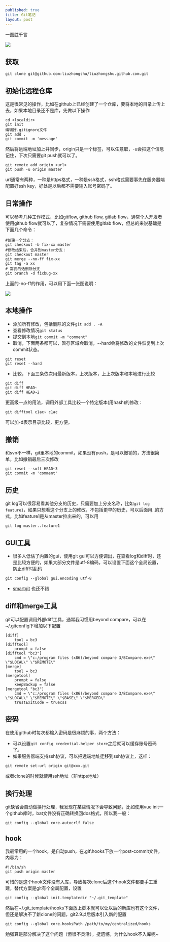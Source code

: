 ```yaml
---
published: true
title: Git笔记
layout: post
---
```

一图胜千言

![](http://blog.osteele.com/images/2008/git-transport.png)

## 获取

```
git clone git@github.com:liuzhongshu/liuzhongshu.github.com.git
```

## 初始化远程仓库
这是很常见的操作，比如在github上已经创建了一个仓库，要将本地的目录上传上去，如果本地目录还不是库，先做以下操作

```
cd <localdir>
git init
编辑好.gitignore文件
git add .
git commit -m 'message'
```

然后将远端地址加上并同步，origin只是一个标签，可以任意取，-u会把这个信息记住，下次只需要git push就可以了。
```
git remote add origin <url>
git push -u origin master
```

url通常有两种，一种是https格式，一种是ssh格式，ssh格式需要事先在服务器端配置好ssh key，好处是以后都不需要输入账号密码了。

## 日常操作

可以参考几种工作模式，比如gitflow, github flow, gitlab flow，通常个人开发者使用github flow就可以了，复杂情况下需要使用gitlab flow，但总的来说基础是下面几个命令：

```
#创建一个分支：
git checkout -b fix-xx master
#修改结束后，合并到master分支：
git checkout master
git merge --no-ff fix-xx
git tag -a xx
# 需要的话删除分支
git branch -d fixbug-xx
```

上面的-no-ff的作用，可以用下面一张图说明：

![](https://i.stack.imgur.com/GGkZc.png)

## 本地操作

- 添加所有修改，包括删除的文件```git add . -A```
- 查看修改情况```git status```
- 提交到本地```git commit -m "comment"```
- 取消，下面两条都可以，暂存区域会取消，--hard会将修改的文件恢复到上次commit状态。

```
git reset
git reset --hard
```

- 比较，下面三条依次用最新版本，上次版本，上上次版本和本地进行比较

```
git diff 
git diff HEAD~
git diff HEAD~2
```

更高级一点的用法，调用外部工具比较一个特定版本(用hash)的修改：
```
git difftool c1ac~ c1ac
```

可以加-d表示目录比较，更方便。

## 撤销
和svn不一样，git里本地的commit，如果没有push，是可以撤销的，方法很简单，比如撤销最后三次修改

```
git reset --soft HEAD~3
git commit -m 'comment'
```

## 历史

git log可以很容易看其他分支的历史，只需要加上分支名称，比如`git log feature1`，如果只想看这个分支上的修改，不包括更早的历史，可以后面用..的方式，比如feature1是从master拉出来的，可以用

```
git log master..feature1
```

## GUI工具

* 很多人低估了内置的gui，使用git gui可以方便调出，在查看log和diff时，还是比较方便的，如果大部分文件是utf-8编码，可以设置下面这个全局设置，防止diff时乱码

```
git config --global gui.encoding utf-8
```

* [smartgit](http://www.syntevo.com/smartgit/) 也还不错

## diff和merge工具
git可以配置调用外部diff工具，通常我习惯用beyond compare，可以在~/.gitconfig下增加以下配置

```
[diff]
    tool = bc3
[difftool]
    prompt = false
[difftool "bc3"]
    cmd = \"c:/program files (x86)/beyond compare 3/BCompare.exe\" \"$LOCAL\" \"$REMOTE\"
[merge]
    tool = bc3
[mergetool]
    prompt = false
    keepBackup = false
[mergetool "bc3"]
    cmd = \"c:/program files (x86)/beyond compare 3/BCompare.exe\" \"$LOCAL\" \"$REMOTE\" \"$BASE\" \"$MERGED\"
    trustExitCode = truecss
```
## 密码

在使用github时每次都输入密码是很麻烦的事，两个方法：
* 可以设置```git config credential.helper store```之后就可以缓存账号密码了。
* 如果服务器端支持ssh协议，可以把远端地址迁移到ssh协议上，这样：

```
git remote set-url origin git@xxx.git
```

或者clone的时候就使用ssh地址（非https地址）

## 换行处理
git缺省会自动做换行处理，我发现在某些情况下会导致问题，比如使用vue init一个github库时，bat文件没有正确转换回dos格式，所以我一般：

```
git config --global core.autocrlf false
```

## hook
我最常用的一个hook，是自动push，在.git\hooks下放一个post-commit文件，内容为：
```
#!/bin/sh
git push origin master
```

可惜的是这个hook文件没有入库，导致每次clone后这个hook文件都要手工重建，替代方案是git有个全局配置，设置

```
git config --global init.templatedir "~/.git_template"
```

然后在~/.git_template/hooks下面放上脚本就可以让以后的新库也有这个文件，但还是解决不了新clone的问题，git2.9以后版本引入新的配置

```
git config --global core.hooksPath /path/to/my/centralized/hooks
```

勉强算是部分解决了这个问题（但很不灵活），挺遗憾，为什么hook不入库呢~
